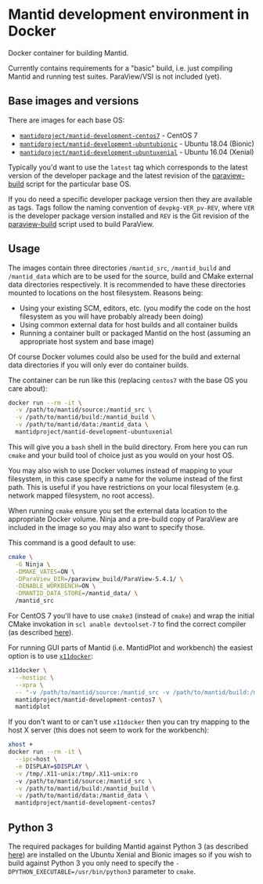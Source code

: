 # Mantid development environment in Docker

Docker container for building Mantid.

Currently contains requirements for a "basic" build, i.e. just compiling Mantid
and running test suites. ParaView/VSI is not included (yet).

## Base images and versions

There are images for each base OS:

- [`mantidproject/mantid-development-centos7`](https://hub.docker.com/r/mantidproject/mantid-development-centos7/) - CentOS 7
- [`mantidproject/mantid-development-ubuntubionic`](https://hub.docker.com/r/mantidproject/mantid-development-ubuntubionic/) - Ubuntu 18.04 (Bionic)
- [`mantidproject/mantid-development-ubuntuxenial`](https://hub.docker.com/r/mantidproject/mantid-development-ubuntuxenial/) - Ubuntu 16.04 (Xenial)

Typically you'd want to use the `latest` tag which corresponds to the latest
version of the developer package and the latest revision of the
[paraview-build](https://github.com/mantidproject/paraview-build) script for the
particular base OS.

If you do need a specific developer package version then they are available as
tags. Tags follow the naming convention of `devpkg-VER_pv-REV`, where `VER` is
the developer package version installed and `REV` is the Git revision of the
[paraview-build](https://github.com/mantidproject/paraview-build) script used to
build ParaView.

## Usage

The images contain three directories `/mantid_src`, `/mantid_build` and
`/mantid_data` which are to be used for the source, build and CMake external
data directories respectively. It is recommended to have these directories
mounted to locations on the host filesystem. Reasons being:

- Using your existing SCM, editors, etc. (you modify the code on the host
  filesystem as you will have probably already been doing)
- Using common external data for host builds and all container builds
- Running a container built or packaged Mantid on the host (assuming an
  appropriate host system and base image)

Of course Docker volumes could also be used for the build and external data
directories if you will only ever do container builds.

The container can be run like this (replacing `centos7` with the base OS
you care about):

```sh
docker run --rm -it \
  -v /path/to/mantid/source:/mantid_src \
  -v /path/to/mantid/build:/mantid_build \
  -v /path/to/mantid/data:/mantid_data \
  mantidproject/mantid-development-ubuntuxenial
```

This will give you a `bash` shell in the build directory. From here you can run
`cmake` and your build tool of choice just as you would on your host OS.

You may also wish to use Docker volumes instead of mapping to your filesystem,
in this case specify a name for the volume instead of the first path. This is
useful if you have restrictions on your local filesystem (e.g. network mapped
filesystem, no root access).

When running `cmake` ensure you set the external data location to the
appropriate Docker volume. Ninja and a pre-build copy of ParaView are included
in the image so you may also want to specify those.

This command is a good default to use:
```sh
cmake \
  -G Ninja \
  -DMAKE_VATES=ON \
  -DParaView_DIR=/paraview_build/ParaView-5.4.1/ \
  -DENABLE_WORKBENCH=ON \
  -DMANTID_DATA_STORE=/mantid_data/ \
  /mantid_src
```

For CentOS 7 you'll have to use `cmake3` (instead of `cmake`) and wrap the
initial CMake invokation in `scl anable devtoolset-7` to find the correct
compiler (as described
[here](http://developer.mantidproject.org/BuildingWithCMake.html#from-the-command-line)).

For running GUI parts of Mantid (i.e. MantidPlot and workbench) the easiest
option is to use [`x11docker`](https://github.com/mviereck/x11docker):
```sh
x11docker \
  --hostipc \
  --xpra \
  -- "-v /path/to/mantid/source:/mantid_src -v /path/to/mantid/build:/mantid_build -v /path/to/mantid/data:/mantid_data" \
  mantidproject/mantid-development-centos7 \
  mantidplot
```

If you don't want to or can't use `x11docker` then you can try mapping to the
host X server (this does not seem to work for the workbench):
```sh
xhost +
docker run --rm -it \
  --ipc=host \
  -e DISPLAY=$DISPLAY \
  -v /tmp/.X11-unix:/tmp/.X11-unix:ro
  -v /path/to/mantid/source:/mantid_src \
  -v /path/to/mantid/build:/mantid_build \
  -v /path/to/mantid/data:/mantid_data \
  mantidproject/mantid-development-centos7
```

## Python 3

The required packages for building Mantid against Python 3 (as described
[here](http://developer.mantidproject.org/Python3.html#id2)) are installed on
the Ubuntu Xenial and Bionic images so if you wish to build against Python 3 you
only need to specify the `-DPYTHON_EXECUTABLE=/usr/bin/python3` parameter to
`cmake`.
